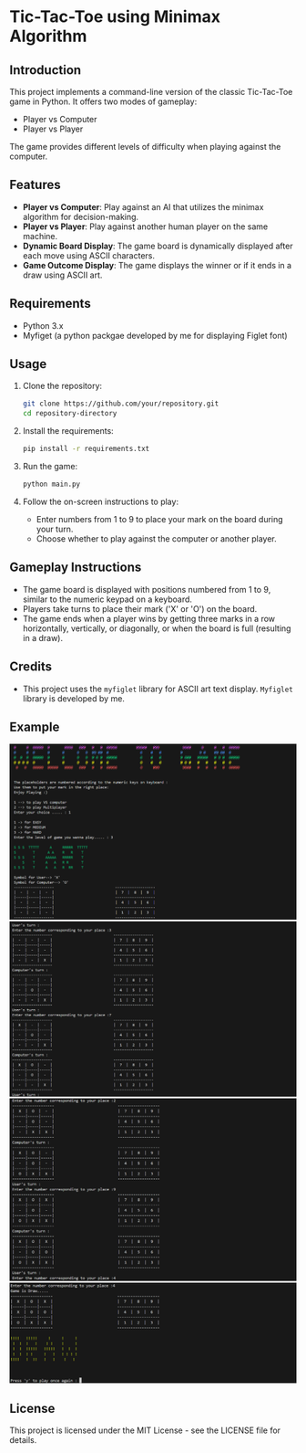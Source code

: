 # Tic-Tac-Toe using Minimax Algorithm

## Introduction
This project implements a command-line version of the classic Tic-Tac-Toe game in Python. It offers two modes of gameplay: 
- Player vs Computer
- Player vs Player

The game provides different levels of difficulty when playing against the computer.

## Features
- **Player vs Computer**: Play against an AI that utilizes the minimax algorithm for decision-making.
- **Player vs Player**: Play against another human player on the same machine.
- **Dynamic Board Display**: The game board is dynamically displayed after each move using ASCII characters.
- **Game Outcome Display**: The game displays the winner or if it ends in a draw using ASCII art.

## Requirements
- Python 3.x
- Myfiget (a python packgae developed by me for displaying Figlet font)

## Usage
1. Clone the repository:
   ```bash
   git clone https://github.com/your/repository.git
   cd repository-directory
   ```
2. Install the requirements:
   ```bash
   pip install -r requirements.txt
   ```
   
3. Run the game:
   ```bash
   python main.py
   ```
   
3. Follow the on-screen instructions to play:
   - Enter numbers from 1 to 9 to place your mark on the board during your turn.
   - Choose whether to play against the computer or another player.

## Gameplay Instructions
- The game board is displayed with positions numbered from 1 to 9, similar to the numeric keypad on a keyboard.
- Players take turns to place their mark ('X' or 'O') on the board.
- The game ends when a player wins by getting three marks in a row horizontally, vertically, or diagonally, or when the board is full (resulting in a draw).

## Credits
- This project uses the `myfiglet` library for ASCII art text display. `Myfiglet` library is developed by me.

## Example
![](https://github.com/2003HARSH/Tic-tac-toe/blob/main/docs/static/1.png)
![](https://github.com/2003HARSH/Tic-tac-toe/blob/main/docs/static/2.png)
![](https://github.com/2003HARSH/Tic-tac-toe/blob/main/docs/static/3.png)
![](https://github.com/2003HARSH/Tic-tac-toe/blob/main/docs/static/4.png)

## License
This project is licensed under the MIT License - see the LICENSE file for details.


